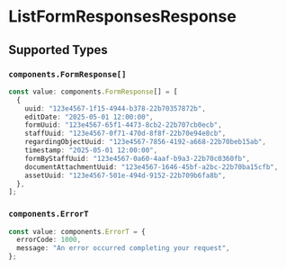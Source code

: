 # ListFormResponsesResponse


## Supported Types

### `components.FormResponse[]`

```typescript
const value: components.FormResponse[] = [
  {
    uuid: "123e4567-1f15-4944-b378-22b70357872b",
    editDate: "2025-05-01 12:00:00",
    formUuid: "123e4567-65f1-4473-8cb2-22b707cb0ecb",
    staffUuid: "123e4567-0f71-470d-8f8f-22b70e94e8cb",
    regardingObjectUuid: "123e4567-7856-4192-a668-22b70beb15ab",
    timestamp: "2025-05-01 12:00:00",
    formByStaffUuid: "123e4567-0a60-4aaf-b9a3-22b70c0360fb",
    documentAttachmentUuid: "123e4567-1646-45bf-a2bc-22b70ba15cfb",
    assetUuid: "123e4567-501e-494d-9152-22b709b6fa8b",
  },
];
```

### `components.ErrorT`

```typescript
const value: components.ErrorT = {
  errorCode: 1000,
  message: "An error occurred completing your request",
};
```

